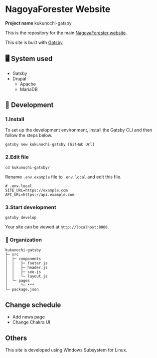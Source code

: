 # **NagoyaForester Website**
**Project name** kukunochi-gatsby

This is the repository for the main [NagoyaForester website](https://nagoya-forester.or.jp).

This site is built with [Gatsby](https://gatsbyjs.org).

## 🖥️ System used
- Gatsby
- Drupal
  - Apache
  - MariaDB

## 🔰 Development
### 1.Install
To set up the development environment, install the Gatsby CLI and then follow the steps below.
```shell
gatsby new kukunochi-gatsby [GitHub Url]
```
### 2.Edit file
```shell
cd kukunochi-gatsby/
```
Rename `.env.example` file to `.env.local` and edit this file.
```shell
# .env.local
SITE_URL=https://example.com
API_URL=https://api.example.com
```
### 3.Start development
```shell
gatsby develop
```
Your site can be viewed at `http://localhost:8000`.

### 🧐 Organization
```text
kukunochi-gatsby
├─ src
│  ├─ components
│  │   ├─ footer.js
│  │   ├─ header.js
│  │   ├─ seo.js
│  │   └─ layout.js
│  └─ pages
│      └─ ***
└─ package.json
```
## Change schedule
- Add news page
- Change Chakra UI
## Others
This site is developed using Windows Subsystem for Linux.

